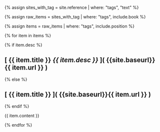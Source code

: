 {% assign sites_with_tag = site.reference | where: "tags", "text" %}

{% assign raw_items = sites_with_tag | where: "tags", include.book %}

{% assign items = raw_items | where: "tags", include.position %}

{% for item in items %}

{% if item.desc %}

## [ {{ item.title }} _{{ item.desc }}_ ]( {{site.baseurl}}{{ item.url }} )

{% else %}

## [ {{ item.title }} ]( {{site.baseurl}}{{ item.url }} )

{% endif %}

{{ item.content }}

{% endfor %}
